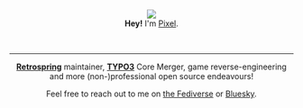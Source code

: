 <p align="center">
  <br />
  <img src="https://pixeldesu-assets.fra1.cdn.digitaloceanspaces.com/stickers/poly/happy/256.png">
  <br />
  <strong>Hey!</strong>
  I'm <a href="https://pixelde.su">Pixel</a>.
</p>
<br /><hr />

<p align="center">
  <b><a href="https://github.com/Retrospring">Retrospring</a></b> maintainer, <b><a href="https://github.com/typo3/typo3">TYPO3</a></b> Core Merger, game reverse-engineering and more (non-)professional open source endeavours!
</p>

<p align="center">
  Feel free to reach out to me on <a href="https://desu.social/@pixel">the Fediverse</a> or <a href="https://bsky.app/profile/pixelde.su">Bluesky</a></b>.
</p>
